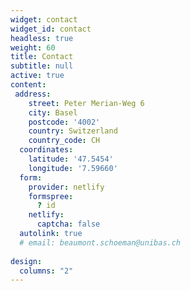 ```yaml
---
widget: contact
widget_id: contact
headless: true
weight: 60
title: Contact
subtitle: null
active: true
content:
 address:
    street: Peter Merian-Weg 6
    city: Basel
    postcode: '4002'
    country: Switzerland
    country_code: CH
  coordinates:
    latitude: '47.5454'
    longitude: '7.59660'
  form:
    provider: netlify
    formspree:
      ? id
    netlify:
      captcha: false
  autolink: true
  # email: beaumont.schoeman@unibas.ch
  
design:
  columns: "2"
---
```

